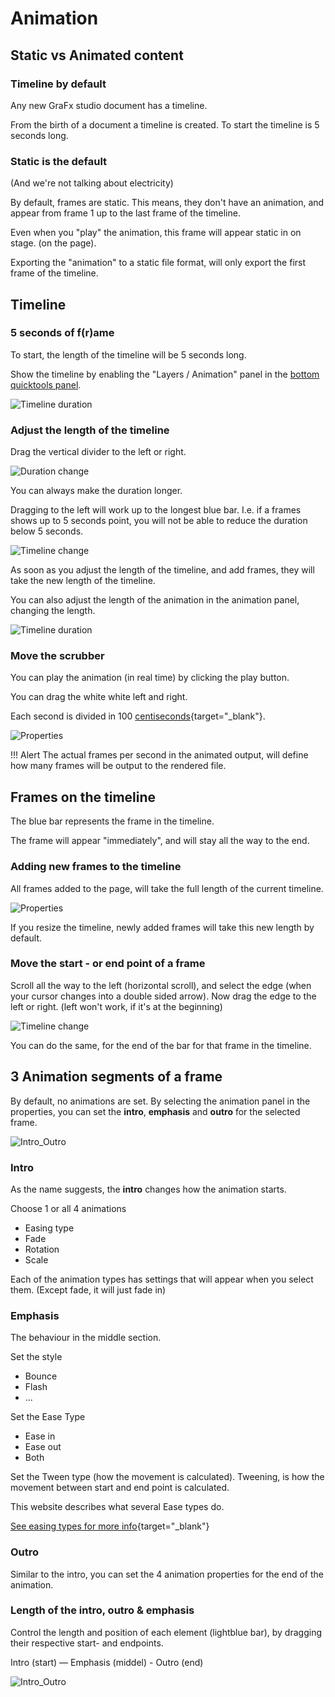 # Animation

## Static vs Animated content

### Timeline by default

Any new GraFx studio document has a timeline.

From the birth of a document a timeline is created. To start the timeline is 5 seconds long.

### Static is the default

(And we're not talking about electricity)

By default, frames are static. This means, they don't have an animation, and appear from frame 1 up to the last frame of the timeline.

Even when you "play" the animation, this frame will appear static in on stage. (on the page).

Exporting the "animation" to a static file format, will only export the first frame of the timeline.


## Timeline

### 5 seconds of f(r)ame

To start, the length of the timeline will be 5 seconds long.

Show the timeline by enabling the "Layers / Animation" panel in the [bottom quicktools panel](/GraFx_studio/bottomquicktools/).

![Timeline duration](https://chilipublishdocs.imgix.net/GraFx_studio/how_to/timeline3.png)

### Adjust the length of the timeline	

Drag the vertical divider to the left or right.

![Duration change](https://chilipublishdocs.imgix.net/GraFx_studio/how_to/timeline_divider.png)

You can always make the duration longer.

Dragging to the left will work up to the longest blue bar. I.e. if a frames shows up to 5 seconds point, you will not be able to reduce the duration below 5 seconds.

![Timeline change](https://chilipublishdocs.imgix.net/GraFx_studio/how_to/timeline_reduce.gif)

As soon as you adjust the length of the timeline, and add frames, they will take the new length of the timeline.

You can also adjust the length of the animation in the animation panel, changing the length.

![Timeline duration](https://chilipublishdocs.imgix.net/GraFx_studio/how_to/timeline2.png)

### Move the scrubber

You can play the animation (in real time) by clicking the play button.

You can drag the white white left and right.

Each second is divided in 100 [centiseconds](https://en.wikipedia.org/wiki/Orders_of_magnitude_(time)#Less_than_one_second){target="_blank"}.

![Properties](https://chilipublishdocs.imgix.net/GraFx_studio/how_to/timeline_move.gif)

!!! Alert
	The actual frames per second in the animated output, will define how many frames will be output to the rendered file.

## Frames on the timeline

The blue bar represents the frame in the timeline.

The frame will appear "immediately", and will stay all the way to the end.

### Adding new frames to the timeline

All frames added to the page, will take the full length of the current timeline.

![Properties](https://chilipublishdocs.imgix.net/GraFx_studio/how_to/altlayout8.png?w=850&q=80)

If you resize the timeline, newly added frames will take this new length by default.

### Move the start - or end point of a frame

Scroll all the way to the left (horizontal scroll), and select the edge (when your cursor changes into a double sided arrow). Now drag the edge to the left or right. (left won't work, if it's at the beginning)

![Timeline change](https://chilipublishdocs.imgix.net/GraFx_studio/how_to/timeline1.gif)

You can do the same, for the end of the bar for that frame in the timeline.

## 3 Animation segments of a frame

By default, no animations are set. By selecting the animation panel in the properties, you can set the **intro**, **emphasis** and **outro** for the selected frame.

![Intro_Outro](https://chilipublishdocs.imgix.net/GraFx_studio/how_to/intro_outro.gif)

### Intro

As the name suggests, the **intro** changes how the animation starts.

Choose 1 or all 4 animations

- Easing type
- Fade
- Rotation
- Scale

Each of the animation types has settings that will appear when you select them. (Except fade, it will just fade in)

### Emphasis

The behaviour in the middle section.

Set the style

- Bounce
- Flash
- ...

Set the Ease Type

- Ease in
- Ease out
- Both

Set the Tween type (how the movement is calculated). Tweening, is how the movement between start and end point is calculated.

This website describes what several Ease types do.

[See easing types for more info](https://easings.net/){target="_blank"}

### Outro

Similar to the intro, you can set the 4 animation properties for the end of the animation.

### Length of the intro, outro & emphasis

Control the length and position of each element (lightblue bar), by dragging their respective start- and endpoints.

Intro (start) — Emphasis (middel) - Outro (end)

![Intro_Outro](https://chilipublishdocs.imgix.net/GraFx_studio/how_to/intro_outro_resize.gif)